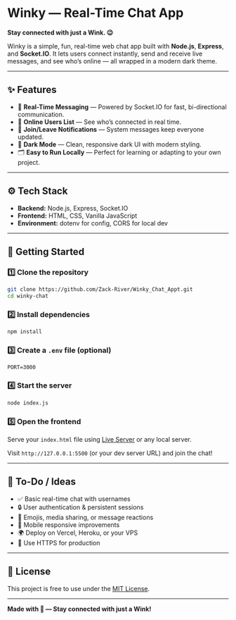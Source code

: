 # Winky — Real-Time Chat App

**Stay connected with just a Wink. 😉**

Winky is a simple, fun, real-time web chat app built with **Node.js**, **Express**, and **Socket.IO**. It lets users connect instantly, send and receive live messages, and see who’s online — all wrapped in a modern dark theme.

---

## ✨ Features

- 🔗 **Real-Time Messaging** — Powered by Socket.IO for fast, bi-directional communication.
- 👥 **Online Users List** — See who’s connected in real time.
- 📣 **Join/Leave Notifications** — System messages keep everyone updated.
- 🌙 **Dark Mode** — Clean, responsive dark UI with modern styling.
- 🗂️ **Easy to Run Locally** — Perfect for learning or adapting to your own project.

---

## ⚙️ Tech Stack

- **Backend:** Node.js, Express, Socket.IO
- **Frontend:** HTML, CSS, Vanilla JavaScript
- **Environment:** dotenv for config, CORS for local dev

---

## 🚀 Getting Started

### 1️⃣ Clone the repository

```bash
git clone https://github.com/Zack-River/Winky_Chat_Appt.git
cd winky-chat
```

### 2️⃣ Install dependencies

```bash
npm install
```

### 3️⃣ Create a `.env` file (optional)

```env
PORT=3000
```

### 4️⃣ Start the server

```bash
node index.js
```

### 5️⃣ Open the frontend

Serve your `index.html` file using [Live Server](https://marketplace.visualstudio.com/items?itemName=ritwickdey.LiveServer) or any local server.

Visit `http://127.0.0.1:5500` (or your dev server URL) and join the chat!

---

## 📌 To-Do / Ideas

- ✅ Basic real-time chat with usernames
- 🔒 User authentication & persistent sessions
- 💬 Emojis, media sharing, or message reactions
- 📱 Mobile responsive improvements
- 🌍 Deploy on Vercel, Heroku, or your VPS
- 🔐 Use HTTPS for production

---

## 🤝 License

This project is free to use under the [MIT License](LICENSE).

---

**Made with 💚 — Stay connected with just a Wink!**